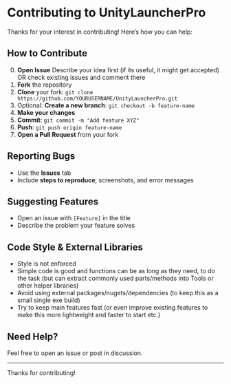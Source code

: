 # Contributing to UnityLauncherPro

Thanks for your interest in contributing! 
Here’s how you can help:

## How to Contribute

0. **Open Issue** Describe your idea first (if its useful, it might get accepted) OR check existing issues and comment there
1. **Fork** the repository
2. **Clone** your fork: `git clone https://github.com/YOURUSERNAME/UnityLauncherPro.git`
3. Optional: **Create a new branch**: `git checkout -b feature-name`
4. **Make your changes**
5. **Commit**: `git commit -m "Add feature XYZ"`
6. **Push**: `git push origin feature-name`
7. **Open a Pull Request** from your fork

## Reporting Bugs

- Use the **Issues** tab
- Include **steps to reproduce**, screenshots, and error messages

## Suggesting Features

- Open an issue with `[Feature]` in the title
- Describe the problem your feature solves

## Code Style & External Libraries

- Style is not enforced
- Simple code is good and functions can be as long as they need, to do the task (but can extract commonly used parts/methods into Tools or other helper libraries)
- Avoid using external packages/nugets/dependencies (to keep this as a small single exe build)
- Try to keep main features fast (or even improve existing features to make this more lightweight and faster to start etc.)

## Need Help?

Feel free to open an issue or post in discussion.

---

Thanks for contributing!
